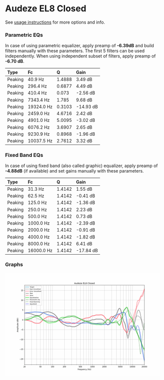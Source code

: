 # Audeze EL8 Closed
See [usage instructions](https://github.com/jaakkopasanen/AutoEq#usage) for more options and info.

### Parametric EQs
In case of using parametric equalizer, apply preamp of **-6.39dB** and build filters manually
with these parameters. The first 5 filters can be used independently.
When using independent subset of filters, apply preamp of **-6.70 dB**.

| Type    | Fc         |      Q | Gain      |
|:--------|:-----------|:-------|:----------|
| Peaking | 40.9 Hz    | 1.4888 | 3.49 dB   |
| Peaking | 296.4 Hz   | 0.6877 | 4.49 dB   |
| Peaking | 410.4 Hz   | 0.073  | -2.56 dB  |
| Peaking | 7343.4 Hz  | 1.785  | 9.68 dB   |
| Peaking | 19324.0 Hz | 0.3103 | -14.93 dB |
| Peaking | 2459.0 Hz  | 4.6716 | 2.42 dB   |
| Peaking | 4901.0 Hz  | 5.0095 | -3.02 dB  |
| Peaking | 6076.2 Hz  | 3.6907 | 2.65 dB   |
| Peaking | 9230.9 Hz  | 0.8968 | -1.96 dB  |
| Peaking | 10037.5 Hz | 2.7612 | 3.32 dB   |

### Fixed Band EQs
In case of using fixed band (also called graphic) equalizer, apply preamp of **-4.88dB**
(if available) and set gains manually with these parameters.

| Type    | Fc         |      Q | Gain      |
|:--------|:-----------|:-------|:----------|
| Peaking | 31.3 Hz    | 1.4142 | 1.55 dB   |
| Peaking | 62.5 Hz    | 1.4142 | -0.41 dB  |
| Peaking | 125.0 Hz   | 1.4142 | -1.36 dB  |
| Peaking | 250.0 Hz   | 1.4142 | 2.23 dB   |
| Peaking | 500.0 Hz   | 1.4142 | 0.73 dB   |
| Peaking | 1000.0 Hz  | 1.4142 | -2.39 dB  |
| Peaking | 2000.0 Hz  | 1.4142 | -0.91 dB  |
| Peaking | 4000.0 Hz  | 1.4142 | -1.82 dB  |
| Peaking | 8000.0 Hz  | 1.4142 | 6.41 dB   |
| Peaking | 16000.0 Hz | 1.4142 | -17.84 dB |

### Graphs
![](./Audeze%20EL8%20Closed.png)